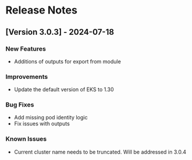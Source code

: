 # Release Notes

## [Version 3.0.3] - 2024-07-18

### New Features
- Additions of outputs for export from module

### Improvements
- Update the default version of EKS to 1.30

### Bug Fixes
- Add missing pod identity logic
- Fix issues with outputs

### Known Issues
- Current cluster name needs to be truncated. Will be addressed in 3.0.4